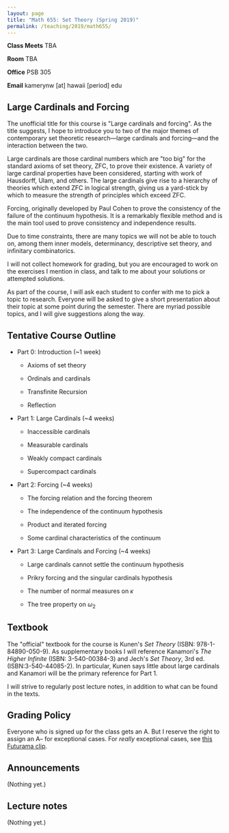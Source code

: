 ```yaml
---
layout: page
title: "Math 655: Set Theory (Spring 2019)"
permalink: /teaching/2019/math655/
---
```


**Class Meets** TBA

**Room** TBA

**Office** PSB 305

**Email** kamerynw [at] hawaii [period] edu

Large Cardinals and Forcing
---------------------------

The unofficial title for this course is "Large cardinals and forcing". As the title suggests, I hope to introduce you to two of the major themes of contemporary set theoretic research—large cardinals and forcing—and the interaction between the two.

Large cardinals are those cardinal numbers which are "too big" for the standard axioms of set theory, ZFC, to prove their existence. A variety of large cardinal properties have been considered, starting with work of Hausdorff, Ulam, and others. The large cardinals give rise to a hierarchy of theories which extend ZFC in logical strength, giving us a yard-stick by which to measure the strength of principles which exceed ZFC. 

Forcing, originally developed by Paul Cohen to prove the consistency of the failure of the continuum hypothesis. It is a remarkably flexible method and is the main tool used to prove consistency and independence results. 

Due to time constraints, there are many topics we will not be able to touch on, among them inner models, determinancy, descriptive set theory, and infinitary combinatorics. 

I will not collect homework for grading, but you are encouraged to work on the exercises I mention in class, and talk to me about your solutions or attempted solutions. 

As part of the course, I will ask each student to confer with me to pick a topic to research. Everyone will be asked to give a short presentation about their topic at some point during the semester. There are myriad possible topics, and I will give suggestions along the way.

Tentative Course Outline
------------------------

* Part 0: Introduction (~1 week)

    * Axioms of set theory

    * Ordinals and cardinals

    * Transfinite Recursion

    * Reflection

* Part 1: Large Cardinals (~4 weeks)

    * Inaccessible cardinals

    * Measurable cardinals

    * Weakly compact cardinals

    * Supercompact cardinals

* Part 2: Forcing (~4 weeks)

    * The forcing relation and the forcing theorem

    * The independence of the continuum hypothesis

    * Product and iterated forcing

    * Some cardinal characteristics of the continuum

* Part 3: Large Cardinals and Forcing (~4 weeks)

    * Large cardinals cannot settle the continuum hypothesis

    * Prikry forcing and the singular cardinals hypothesis

    * The number of normal measures on $\kappa$

    * The tree property on $\omega_2$

Textbook
--------

The "official" textbook for the course is Kunen's *Set Theory* (ISBN: 978-1-84890-050-9). As supplementary books I will reference Kanamori's *The Higher Infinite* (ISBN: 3-540-00384-3) and Jech's *Set Theory*, 3rd ed. (ISBN:3-540-44085-2). In particular, Kunen says little about large cardinals and Kanamori will be the primary reference for Part 1.

I will strive to regularly post lecture notes, in addition to what can be found in the texts.

Grading Policy
--------------

Everyone who is signed up for the class gets an A. But I reserve the right to assign an A– for exceptional cases. For *really* exceptional cases, see [this Futurama clip](https://www.youtube.com/watch?v=XY3BnNGsNwk).

Announcements
-------------

(Nothing yet.)

Lecture notes
-------------

(Nothing yet.)
